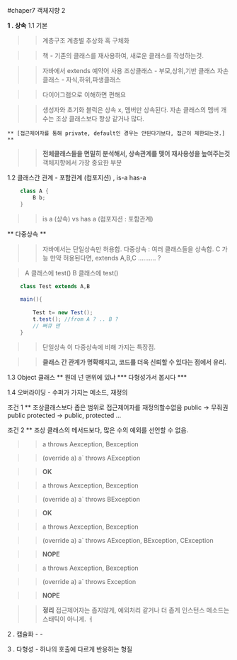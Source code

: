 #chaper7 객체지향 2


**1 . 상속**
1.1 기본
>> 계층구조
>> 계층별 추상화 혹 구체화
	
>> 책 - 기존의 클래스를 재사용하여, 새로운 클래스를 작성하는것.
	
>> 자바에서 extends 예약어 사용
>> 조상클래스 - 부모,상위,기반 클래스
>> 자손클래스 - 자식,하위,파생클래스
	
>> 다이어그램으로 이해하면 편해요
	
>> 생성자와 초기화 블럭은 상속 x, 멤버만 상속된다.
>> 자손 클래스의 멤버 개수는 조상 클래스보다 항상 같거나 많다.
	
	** [접근제어자를 통해 private, default인 경우는 안된다기보다, 접근이 제한되는것.] **
		
>> **전체클래스들을 면밀히 분석해서, 상속관계를 맺어  재사용성을 높여주는것**
>> 객체지향에서 가장 중요한 부분
	

 1.2 클래스간 관계 - 포함관계 (컴포지션) , is-a has-a

```java	
	class A {
		B b;
	}
```
	
>> is a (상속) vs has a (컴포지션 : 포함관계)
	
	
	
** 다중상속 **

>> 자바에서는 단일상속만 허용함.
>> 다중상속 : 여러 클래스들을 상속함. C 가능
>> 만약 허용된다면, extends A,B,C .......... ?
	
> A 클래스에 test()
> B 클래스에 test()
	
```java
	class Test extends A,B
		
	main(){
		
		Test t= new Test();
		t.test(); //from A ? .. B ? 
		// 뻐큐 맨	
	}
```

	
>> 단일상속 이 다중상속에 비해 가지는 특장점.

>> **클래스 간 관계가 명확해지고, 코드를 더욱 신뢰할 수 있다는 점에서 유리.**

1.3 Object 클래스 ** 뭔데 넌 맨위에 있냐
*** 다형성가서 봅시다 ***

1.4 오버라이딩 - 수퍼가 가지는 메소드, 재정의

조건 1 ** 조상클래스보다 좁은 범위로 접근제어자를 재정의할수없음
public -> 무줘권 public
protected -> public, protected
...

조건 2 ** 조상 클래스의 메서드보다, 많은 수의 예외를 선언할 수 없음.

>> a throws Aexception, Bexception

>> (override a) a` throws AException

>> **OK**

>> a throws Aexception, Bexception

>> (override a) a` throws BException

>> **OK**

>> a throws Aexception, Bexception

>> (override a) a` throws AException, BException, CException
	
>> **NOPE**

>> a throws Aexception, Bexception

>> (override a) a` throws Exception
	
>> **NOPE**


>> **정리**
>> 접근제어자는 좁지않게, 예외처리 같거나 더 좁게
>> 인스턴스 메소드는 스태틱이 아니게.
ㅓ	
	
	
	
	
	
	
	
	
	
	
	
	
	
	
2 . 캡슐화
	- 
	- 

3 . 다형성 - 하나의 호출에 다르게 반응하는 형질

	